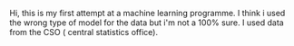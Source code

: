 Hi, this is my first attempt at a machine learning programme. I think i used the wrong type of model for the data but i'm not a 100% sure. I used data from the CSO ( central statistics office).

